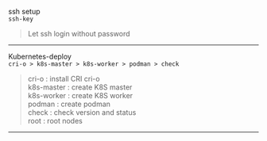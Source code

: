 ssh setup  
`ssh-key`
>Let ssh login without password  
  
 --------------------------------   
  
Kubernetes-deploy  
`cri-o > k8s-master > k8s-worker > podman > check`
>cri-o : install CRI cri-o  
>k8s-master : create K8S master  
>k8s-worker : create K8S worker  
>podman : create podman  
>check : check version and status   
>root : root nodes  
 --------------------------------   
